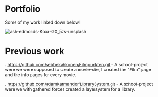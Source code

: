 # Portfolio

Some of my work linked down below!

![ash-edmonds-Koxa-GX_5zs-unsplash](https://user-images.githubusercontent.com/69867011/110844914-48a8b800-82aa-11eb-865e-aaa9d5917152.jpg)


# Previous work

. https://github.com/sebbekahkonen/Filmpunkten.git - A school-project were we were supposed to create a movie-site, I created the "Film" page and the info pages for every movie.

. https://github.com/adamkarmander/LibrarySystem.git - A school-project were we with gathered forces created a layersystem for a library.
